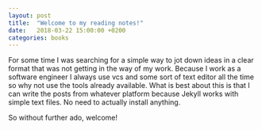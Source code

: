 ```yaml
---
layout: post
title:  "Welcome to my reading notes!"
date:   2018-03-22 15:00:00 +0200
categories: books
---
```


For some time I was searching for a simple way to jot down ideas in a clear format that was not getting in the way of my work.
Because I work as a software engineer I always use vcs and some sort of text editor all the time so why not use the tools already available.
What is best about this is that I can write the posts from whatever platform because Jekyll works with simple text files. No need to actually
install anything. 

So without further ado, welcome!